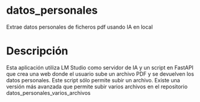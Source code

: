 # datos_personales
Extrae datos personales de ficheros pdf usando IA en local

# Descripción
Esta aplicación utiliza LM Studio como servidor de IA y un script en FastAPI que crea una web donde el usuario sube un archivo PDF y se devuelven los datos personales.
Este script sólo permite subir un archivo. 
Existe una versión más avanzada que permite subir varios archivos en el repositorio datos_personales_varios_archivos
